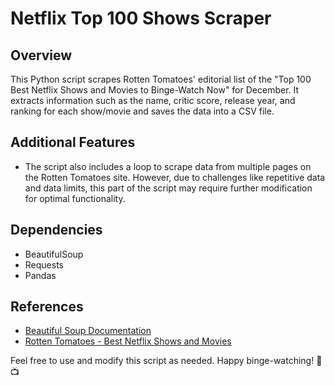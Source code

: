 # Netflix Top 100 Shows Scraper

## Overview

This Python script scrapes Rotten Tomatoes' editorial list of the "Top 100 Best Netflix Shows and Movies to Binge-Watch Now" for December. It extracts information such as the name, critic score, release year, and ranking for each show/movie and saves the data into a CSV file.

## Additional Features

- The script also includes a loop to scrape data from multiple pages on the Rotten Tomatoes site. However, due to challenges like repetitive data and data limits, this part of the script may require further modification for optimal functionality.

## Dependencies

- BeautifulSoup
- Requests
- Pandas

## References

- [Beautiful Soup Documentation](https://www.crummy.com/software/BeautifulSoup/bs4/doc/#bs4.Tag)
- [Rotten Tomatoes - Best Netflix Shows and Movies](https://editorial.rottentomatoes.com/guide/best-netflix-shows-and-movies-to-binge-watch-now/)

Feel free to use and modify this script as needed. Happy binge-watching! 🍿📺
